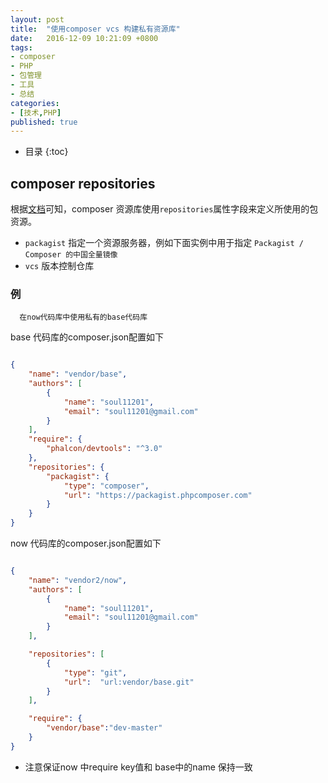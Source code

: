 ```yaml
---
layout: post
title:  "使用composer vcs 构建私有资源库"
date:   2016-12-09 10:21:09 +0800
tags:
- composer
- PHP
- 包管理
- 工具
- 总结
categories: 
- [技术,PHP]
published: true
---
```

* 目录
{:toc}
<!--
## 背景
很简单一件事，居然还跳进坑里面了，该死。
项目庞杂需要重构，要把基础的代码提出来。貌似可以以组件的方式可以搞一搞，选择 composer 解决依赖问题。但又有很大的业务针对性，代码不可以公开。故最后选择使用composer+git的方式构建私有资源。 -->


## composer repositories

根据[文档][1]可知，composer 资源库使用`repositories`属性字段来定义所使用的包资源。
- `packagist` 指定一个资源服务器，例如下面实例中用于指定 `Packagist / Composer 的中国全量镜像`
- `vcs` 版本控制仓库

<!--
- [`path`][2] 本地路径
 -->


### 例

      在now代码库中使用私有的base代码库

base 代码库的composer.json配置如下

```json

{
    "name": "vendor/base",
    "authors": [
        {
            "name": "soul11201",
            "email": "soul11201@gmail.com"
        }
    ],
    "require": {
        "phalcon/devtools": "^3.0"
    },
    "repositories": {
        "packagist": {
            "type": "composer",
            "url": "https://packagist.phpcomposer.com"
        }
    }
}

```

now 代码库的composer.json配置如下

```json

{
    "name": "vendor2/now",
    "authors": [
        {
            "name": "soul11201",
            "email": "soul11201@gmail.com"
        }
    ],

 	"repositories": [
        {
            "type": "git",
            "url":  "url:vendor/base.git"
        }
    ],

    "require": {
    	"vendor/base":"dev-master"
    }
}

```

* 注意保证now 中require key值和 base中的name 保持一致

<!-- ## 参考 -->
[1]: http://docs.phpcomposer.com/04-schema.html#repositories "composer repositories"
[2]: http://blog.inforere.com/?p=248 "composer从私有资源库安装"
[3]: http://www.phpno.com/private-packagist.html "如何实现利用免费资源打造公有库以及私有库"
[4]: http://www.jianshu.com/p/98c5b254a79e "作为PHP开发者请务必了解Composer"
[5]: http://docs.phpcomposer.com/04-schema.html#minimum-stability "composer minimum-stability"
